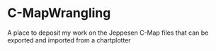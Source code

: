 # C-MapWrangling
A place to deposit my work on the Jeppesen C-Map files that can be exported and imported from a chartplotter
